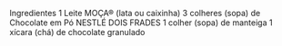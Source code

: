 Ingredientes
1 Leite MOÇA® (lata ou caixinha)
3 colheres (sopa) de Chocolate em Pó NESTLÉ DOIS FRADES
1 colher (sopa) de manteiga
1 xícara (chá) de chocolate granulado